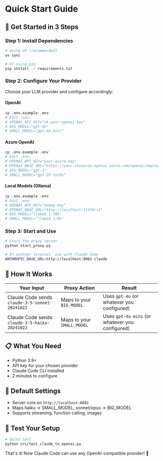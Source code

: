 # Quick Start Guide

## 🚀 Get Started in 3 Steps

### Step 1: Install Dependencies
```bash
# Using UV (recommended)
uv sync

# Or using pip
pip install -r requirements.txt
```

### Step 2: Configure Your Provider

Choose your LLM provider and configure accordingly:

#### OpenAI
```bash
cp .env.example .env
# Edit .env:
# OPENAI_API_KEY="sk-your-openai-key"
# BIG_MODEL="gpt-4o"
# SMALL_MODEL="gpt-4o-mini"
```

#### Azure OpenAI
```bash
cp .env.example .env
# Edit .env:
# OPENAI_API_KEY="your-azure-key"
# OPENAI_BASE_URL="https://your-resource.openai.azure.com/openai/deployments/your-deployment"
# BIG_MODEL="gpt-4"
# SMALL_MODEL="gpt-35-turbo"
```

#### Local Models (Ollama)
```bash
cp .env.example .env
# Edit .env:
# OPENAI_API_KEY="dummy-key"
# OPENAI_BASE_URL="http://localhost:11434/v1"
# BIG_MODEL="llama3.1:70b"
# SMALL_MODEL="llama3.1:8b"
```

### Step 3: Start and Use

```bash
# Start the proxy server
python start_proxy.py

# In another terminal, use with Claude Code
ANTHROPIC_BASE_URL=http://localhost:8082 claude
```

## 🎯 How It Works

| Your Input | Proxy Action | Result |
|-----------|--------------|--------|
| Claude Code sends `claude-3-5-sonnet-20241022` | Maps to your `BIG_MODEL` | Uses `gpt-4o` (or whatever you configured) |
| Claude Code sends `claude-3-5-haiku-20241022` | Maps to your `SMALL_MODEL` | Uses `gpt-4o-mini` (or whatever you configured) |

## 📋 What You Need

- Python 3.9+
- API key for your chosen provider
- Claude Code CLI installed
- 2 minutes to configure

## 🔧 Default Settings
- Server runs on `http://localhost:8082`
- Maps haiku → SMALL_MODEL, sonnet/opus → BIG_MODEL
- Supports streaming, function calling, images

## 🧪 Test Your Setup
```bash
# Quick test
python src/test_claude_to_openai.py
```

That's it! Now Claude Code can use any OpenAI-compatible provider! 🎉